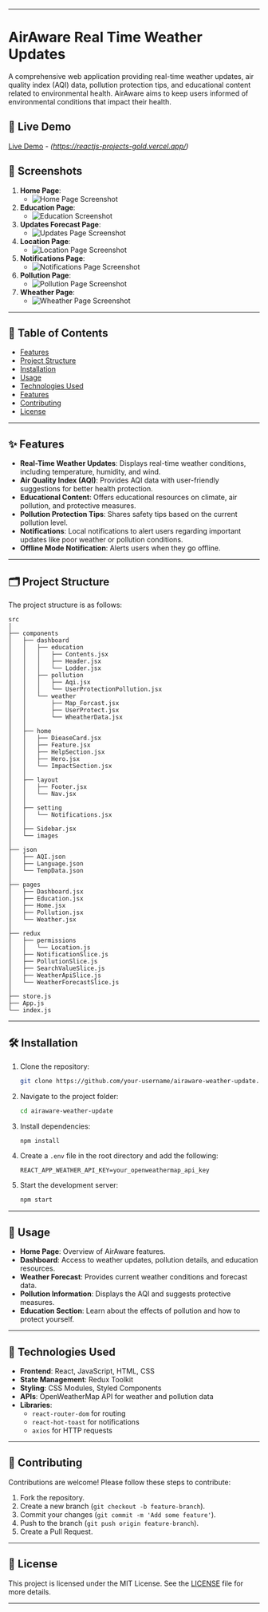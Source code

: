 
---

# AirAware Real Time Weather Updates

A comprehensive web application providing real-time weather updates, air quality index (AQI) data, pollution protection tips, and educational content related to environmental health. AirAware aims to keep users informed of environmental conditions that impact their health.

## 🚀 Live Demo
[Live Demo](#) - *(https://reactjs-projects-gold.vercel.app/)*

## 📸 Screenshots
1. **Home Page**:
   - ![Home Page Screenshot](./ss/home.png)
2. **Education Page**:
   - ![Education Screenshot](./ss/education.png) 
3. **Updates Forecast Page**:
   - ![Updates Page Screenshot](./ss/day%20night%20updates.png) 
4. **Location Page**:
   - ![Location Page Screenshot](./ss/location.png) 
5. **Notifications Page**:
   - ![Notifications Page Screenshot](./ss/notifications.png) 
5. **Pollution Page**:
   - ![Pollution Page Screenshot](./ss/pollution.png)
5. **Wheather Page**:
   - ![Wheather Page Screenshot](./ss/wheather.png)

---

## 📝 Table of Contents
- [Features](#features)
- [Project Structure](#project-structure)
- [Installation](#installation)
- [Usage](#usage)
- [Technologies Used](#technologies-used)
- [Features](#features)
- [Contributing](#contributing)
- [License](#license)

---

## ✨ Features

- **Real-Time Weather Updates**: Displays real-time weather conditions, including temperature, humidity, and wind.
- **Air Quality Index (AQI)**: Provides AQI data with user-friendly suggestions for better health protection.
- **Educational Content**: Offers educational resources on climate, air pollution, and protective measures.
- **Pollution Protection Tips**: Shares safety tips based on the current pollution level.
- **Notifications**: Local notifications to alert users regarding important updates like poor weather or pollution conditions.
- **Offline Mode Notification**: Alerts users when they go offline.

---

## 🗂️ Project Structure

The project structure is as follows:

```
src
│
├── components
│   ├── dashboard
│   │   ├── education
│   │   │   ├── Contents.jsx
│   │   │   ├── Header.jsx
│   │   │   └── Lodder.jsx
│   │   ├── pollution
│   │   │   ├── Aqi.jsx
│   │   │   └── UserProtectionPollution.jsx
│   │   └── weather
│   │       ├── Map_Forcast.jsx
│   │       ├── UserProtect.jsx
│   │       └── WheatherData.jsx
│   │
│   ├── home
│   │   ├── DieaseCard.jsx
│   │   ├── Feature.jsx
│   │   ├── HelpSection.jsx
│   │   ├── Hero.jsx
│   │   └── ImpactSection.jsx
│   │
│   ├── layout
│   │   ├── Footer.jsx
│   │   └── Nav.jsx
│   │
│   ├── setting
│   │   └── Notifications.jsx
│   │
│   ├── Sidebar.jsx
│   └── images
│
├── json
│   ├── AQI.json
│   ├── Language.json
│   └── TempData.json
│
├── pages
│   ├── Dashboard.jsx
│   ├── Education.jsx
│   ├── Home.jsx
│   ├── Pollution.jsx
│   └── Weather.jsx
│
├── redux
│   ├── permissions
│   │   └── Location.js
│   ├── NotificationSlice.js
│   ├── PollutionSlice.js
│   ├── SearchValueSlice.js
│   ├── WeatherApiSlice.js
│   └── WeatherForecastSlice.js
│
├── store.js
├── App.js
└── index.js
```

---

## 🛠️ Installation

1. Clone the repository:
   ```bash
   git clone https://github.com/your-username/airaware-weather-update.git
   ```
2. Navigate to the project folder:
   ```bash
   cd airaware-weather-update
   ```
3. Install dependencies:
   ```bash
   npm install
   ```
4. Create a `.env` file in the root directory and add the following:
   ```env
   REACT_APP_WEATHER_API_KEY=your_openweathermap_api_key
   ```
5. Start the development server:
   ```bash
   npm start
   ```

---

## 🚀 Usage

- **Home Page**: Overview of AirAware features.
- **Dashboard**: Access to weather updates, pollution details, and education resources.
- **Weather Forecast**: Provides current weather conditions and forecast data.
- **Pollution Information**: Displays the AQI and suggests protective measures.
- **Education Section**: Learn about the effects of pollution and how to protect yourself.

---

## 🧰 Technologies Used

- **Frontend**: React, JavaScript, HTML, CSS
- **State Management**: Redux Toolkit
- **Styling**: CSS Modules, Styled Components
- **APIs**: OpenWeatherMap API for weather and pollution data
- **Libraries**: 
  - `react-router-dom` for routing
  - `react-hot-toast` for notifications
  - `axios` for HTTP requests

---

## 🤝 Contributing

Contributions are welcome! Please follow these steps to contribute:

1. Fork the repository.
2. Create a new branch (`git checkout -b feature-branch`).
3. Commit your changes (`git commit -m 'Add some feature'`).
4. Push to the branch (`git push origin feature-branch`).
5. Create a Pull Request.

---

## 📜 License

This project is licensed under the MIT License. See the [LICENSE](LICENSE) file for more details.

---
